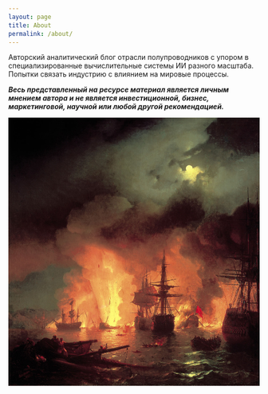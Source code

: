 ```yaml
---
layout: page
title: About
permalink: /about/
---
```


Авторский аналитический блог отрасли полупроводников с упором в специализированные вычислительные системы ИИ разного масштаба. 
Попытки связать индустрию с влиянием на мировые процессы. 

***Весь представленный на ресурсе материал является личным мнением автора и не является инвестиционной, бизнес, маркетинговой, научной или любой другой рекомендацией.***

![](/images/about-page-logo.jpeg)
